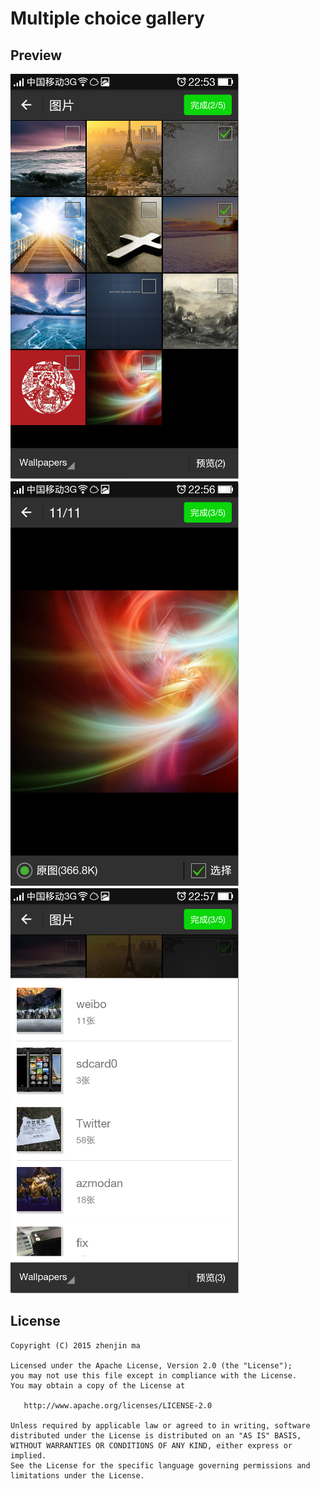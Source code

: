 # Multiple choice gallery


## Preview
![Demo](https://raw.githubusercontent.com/ms03001620/TestHelloProject/master/doc/1.png)![Demo](https://raw.githubusercontent.com/ms03001620/TestHelloProject/master/doc/2.png)![Demo](https://raw.githubusercontent.com/ms03001620/TestHelloProject/master/doc/3.png)

## License

    Copyright (C) 2015 zhenjin ma

    Licensed under the Apache License, Version 2.0 (the "License");
    you may not use this file except in compliance with the License.
    You may obtain a copy of the License at

       http://www.apache.org/licenses/LICENSE-2.0

    Unless required by applicable law or agreed to in writing, software
    distributed under the License is distributed on an "AS IS" BASIS,
    WITHOUT WARRANTIES OR CONDITIONS OF ANY KIND, either express or implied.
    See the License for the specific language governing permissions and
    limitations under the License.
